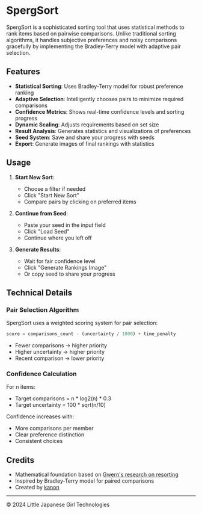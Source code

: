 # SpergSort

SpergSort is a sophisticated sorting tool that uses statistical methods to rank items based on pairwise comparisons. Unlike traditional sorting algorithms, it handles subjective preferences and noisy comparisons gracefully by implementing the Bradley-Terry model with adaptive pair selection.

## Features

- **Statistical Sorting**: Uses Bradley-Terry model for robust preference ranking
- **Adaptive Selection**: Intelligently chooses pairs to minimize required comparisons
- **Confidence Metrics**: Shows real-time confidence levels and sorting progress
- **Dynamic Scaling**: Adjusts requirements based on set size
- **Result Analysis**: Generates statistics and visualizations of preferences
- **Seed System**: Save and share your progress with seeds
- **Export**: Generate images of final rankings with statistics

## Usage

1. **Start New Sort**:
   - Choose a filter if needed
   - Click \"Start New Sort\"
   - Compare pairs by clicking on preferred items

2. **Continue from Seed**:
   - Paste your seed in the input field
   - Click \"Load Seed\"
   - Continue where you left off

3. **Generate Results**:
   - Wait for fair confidence level
   - Click \"Generate Rankings Image\"
   - Or copy seed to share your progress

## Technical Details

### Pair Selection Algorithm

SpergSort uses a weighted scoring system for pair selection:
```javascript
score = comparisons_count - (uncertainty / 1000) + time_penalty
```

- Fewer comparisons → higher priority
- Higher uncertainty → higher priority
- Recent comparison → lower priority

### Confidence Calculation

For n items:
- Target comparisons = n * log2(n) * 0.3
- Target uncertainty = 100 * sqrt(n/10)

Confidence increases with:
- More comparisons per member
- Clear preference distinction
- Consistent choices

## Credits

- Mathematical foundation based on [Gwern's research on resorting](https://gwern.net/sorting)
- Inspired by Bradley-Terry model for paired comparisons
- Created by [kanon](https://x.com/oonomoco)

---
© 2024 Little Japanese Girl Technologies
